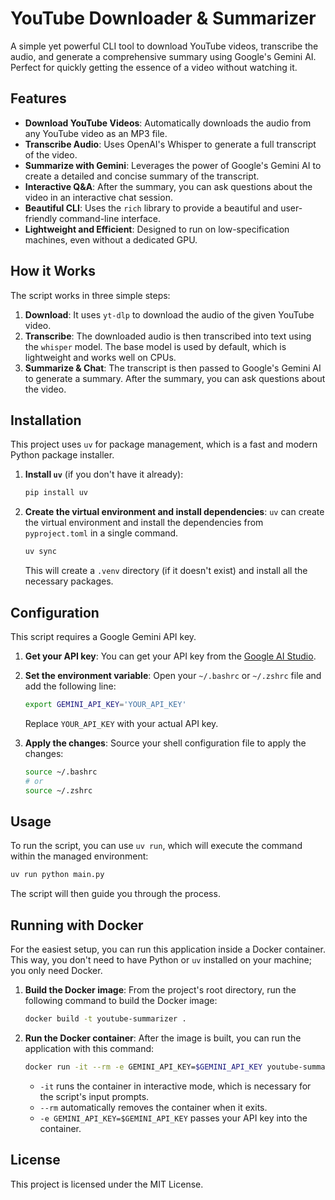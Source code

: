 # YouTube Downloader & Summarizer

A simple yet powerful CLI tool to download YouTube videos, transcribe the audio, and generate a comprehensive summary using Google's Gemini AI. Perfect for quickly getting the essence of a video without watching it.

## Features

-   **Download YouTube Videos**: Automatically downloads the audio from any YouTube video as an MP3 file.
-   **Transcribe Audio**: Uses OpenAI's Whisper to generate a full transcript of the video.
-   **Summarize with Gemini**: Leverages the power of Google's Gemini AI to create a detailed and concise summary of the transcript.
-   **Interactive Q&A**: After the summary, you can ask questions about the video in an interactive chat session.
-   **Beautiful CLI**: Uses the `rich` library to provide a beautiful and user-friendly command-line interface.
-   **Lightweight and Efficient**: Designed to run on low-specification machines, even without a dedicated GPU.

## How it Works

The script works in three simple steps:

1.  **Download**: It uses `yt-dlp` to download the audio of the given YouTube video.
2.  **Transcribe**: The downloaded audio is then transcribed into text using the `whisper` model. The base model is used by default, which is lightweight and works well on CPUs.
3.  **Summarize & Chat**: The transcript is then passed to Google's Gemini AI to generate a summary. After the summary, you can ask questions about the video.

## Installation

This project uses `uv` for package management, which is a fast and modern Python package installer.

1.  **Install `uv`** (if you don't have it already):
    ```bash
    pip install uv
    ```

2.  **Create the virtual environment and install dependencies**:
    `uv` can create the virtual environment and install the dependencies from `pyproject.toml` in a single command.
    ```bash
    uv sync
    ```
    This will create a `.venv` directory (if it doesn't exist) and install all the necessary packages.

## Configuration

This script requires a Google Gemini API key.

1.  **Get your API key**: You can get your API key from the [Google AI Studio](https://aistudio.google.com/app/apikey).

2.  **Set the environment variable**: Open your `~/.bashrc` or `~/.zshrc` file and add the following line:
    ```bash
    export GEMINI_API_KEY='YOUR_API_KEY'
    ```
    Replace `YOUR_API_KEY` with your actual API key.

3.  **Apply the changes**: Source your shell configuration file to apply the changes:
    ```bash
    source ~/.bashrc
    # or
    source ~/.zshrc
    ```

## Usage

To run the script, you can use `uv run`, which will execute the command within the managed environment:
```bash
uv run python main.py
```
The script will then guide you through the process.

## Running with Docker

For the easiest setup, you can run this application inside a Docker container. This way, you don't need to have Python or `uv` installed on your machine; you only need Docker.

1.  **Build the Docker image**:
    From the project's root directory, run the following command to build the Docker image:
    ```bash
    docker build -t youtube-summarizer .
    ```

2.  **Run the Docker container**:
    After the image is built, you can run the application with this command:
    ```bash
    docker run -it --rm -e GEMINI_API_KEY=$GEMINI_API_KEY youtube-summarizer
    ```
    -   `-it` runs the container in interactive mode, which is necessary for the script's input prompts.
    -   `--rm` automatically removes the container when it exits.
    -   `-e GEMINI_API_KEY=$GEMINI_API_KEY` passes your API key into the container.

## License

This project is licensed under the MIT License.